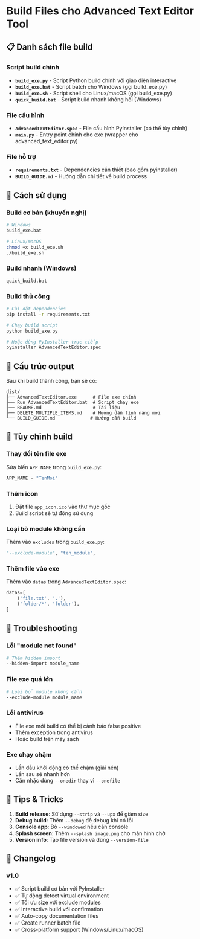 # Build Files cho Advanced Text Editor Tool

## 📋 Danh sách file build

### Script build chính
- **`build_exe.py`** - Script Python build chính với giao diện interactive
- **`build_exe.bat`** - Script batch cho Windows (gọi build_exe.py)
- **`build_exe.sh`** - Script shell cho Linux/macOS (gọi build_exe.py)
- **`quick_build.bat`** - Script build nhanh không hỏi (Windows)

### File cấu hình
- **`AdvancedTextEditor.spec`** - File cấu hình PyInstaller (có thể tùy chỉnh)
- **`main.py`** - Entry point chính cho exe (wrapper cho advanced_text_editor.py)

### File hỗ trợ
- **`requirements.txt`** - Dependencies cần thiết (bao gồm pyinstaller)
- **`BUILD_GUIDE.md`** - Hướng dẫn chi tiết về build process

## 🚀 Cách sử dụng

### Build cơ bản (khuyến nghị)
```bash
# Windows
build_exe.bat

# Linux/macOS  
chmod +x build_exe.sh
./build_exe.sh
```

### Build nhanh (Windows)
```bash
quick_build.bat
```

### Build thủ công
```bash
# Cài đặt dependencies
pip install -r requirements.txt

# Chạy build script
python build_exe.py

# Hoặc dùng PyInstaller trực tiếp
pyinstaller AdvancedTextEditor.spec
```

## 📁 Cấu trúc output

Sau khi build thành công, bạn sẽ có:

```
dist/
├── AdvancedTextEditor.exe      # File exe chính
├── Run_AdvancedTextEditor.bat  # Script chạy exe
├── README.md                   # Tài liệu
├── DELETE_MULTIPLE_ITEMS.md    # Hướng dẫn tính năng mới
└── BUILD_GUIDE.md             # Hướng dẫn build
```

## 🔧 Tùy chỉnh build

### Thay đổi tên file exe
Sửa biến `APP_NAME` trong `build_exe.py`:
```python
APP_NAME = "TenMoi"
```

### Thêm icon
1. Đặt file `app_icon.ico` vào thư mục gốc
2. Build script sẽ tự động sử dụng

### Loại bỏ module không cần
Thêm vào `excludes` trong `build_exe.py`:
```python
"--exclude-module", "ten_module",
```

### Thêm file vào exe
Thêm vào `datas` trong `AdvancedTextEditor.spec`:
```python
datas=[
    ('file.txt', '.'),
    ('folder/*', 'folder'),
]
```

## 🐛 Troubleshooting

### Lỗi "module not found"
```bash
# Thêm hidden import
--hidden-import module_name
```

### File exe quá lớn
```bash
# Loại bỏ module không cần
--exclude-module module_name
```

### Lỗi antivirus
- File exe mới build có thể bị cảnh báo false positive
- Thêm exception trong antivirus
- Hoặc build trên máy sạch

### Exe chạy chậm
- Lần đầu khởi động có thể chậm (giải nén)
- Lần sau sẽ nhanh hơn
- Cân nhặc dùng `--onedir` thay vì `--onefile`

## 🎯 Tips & Tricks

1. **Build release**: Sử dụng `--strip` và `--upx` để giảm size
2. **Debug build**: Thêm `--debug` để debug khi có lỗi
3. **Console app**: Bỏ `--windowed` nếu cần console
4. **Splash screen**: Thêm `--splash image.png` cho màn hình chờ
5. **Version info**: Tạo file version và dùng `--version-file`

## 📝 Changelog

### v1.0
- ✅ Script build cơ bản với PyInstaller
- ✅ Tự động detect virtual environment
- ✅ Tối ưu size với exclude modules
- ✅ Interactive build với confirmation
- ✅ Auto-copy documentation files
- ✅ Create runner batch file
- ✅ Cross-platform support (Windows/Linux/macOS)